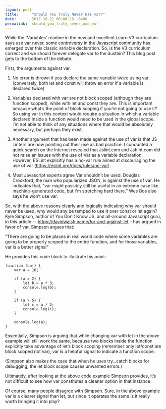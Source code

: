 ```yaml
---
layout: post
title:      "Should You Truly Never Use var?"
date:       2017-10-21 00:08:26 -0400
permalink:  should_you_truly_never_use_var
---
```



While the 'Variables' readme in the new and excellent Learn V3 curriculum says use var never, some controversy in the Javascript community has emerged over this classic variable declaration. So, is the V3 curriculum correct and we should forever delegate var to the dustbin? This blog post gets to the bottom of the debate.

First, the arguments against var. 

1. No error is thrown if you declare the same variable twice using var (conversely, both let and const will throw an error if a variable is declared twice)

2. Variables declared with var are not block scoped (although they are function scoped), while with let and const they are. This is important because what’s the point of block scoping if you’re not going to use it? So using var in this context would require a situation in which a variable declared inside a function would need to be used in the global scope. I’m not able to think of any situations where that would be absolutely necessary, but perhaps they exist. 

3. Another argument that has been made against the use of var is that JS Linters are now pointing out their use as bad practice. I conducted a quick search on the Internet revealed that Jslint.com and Jshint.com did not raise an issues with the use of Var as a variable declaration. However, ESLint explicitly has a no-var rule aimed at discouraging the use of var (https://eslint.org/docs/rules/no-var). 

4. Most Javascript experts agree Var shouldn’t be used. Douglas Crockford, the man who popularized JSON, is against the use of var. He indicates that, “var might possibly still be useful in an extreme case like machine-generated code, but I'm stretching hard there.” Wes Bos also says he won’t use var. 

So, with the above reasons clearly and logically indicating why var should never be used, why would any be temped to use it over const or let again? Kyle Simpson, author of You Don’t Know JS, and all-around Javascript guru, in this article -- https://davidwalsh.name/for-and-against-let – has argued in favor of var. Simpson argues that: 

“There are going to be places in real world code where some variables are going to be properly scoped to the entire function, and for those variables, var is a better signal” 

He provides this code block to illustrate his point:

```
function foo() {
    var a = 10;

    if (a > 2) {
        let b = a * 3;
        console.log(b);
    }

    if (a > 5) {
        let c = a / 2;
        console.log(c);
    }

    console.log(a);
}
```

Essentially, Simpson is arguing that while changing var with let in the above example will still work the same, because two blocks inside the function explicitly take advantage of let’s block scoping (remember only let/const are block scoped not var), var is a helpful signal to indicate a function scope.
 
(Simpson also makes the case that when he uses try…catch blocks for debugging, the let block scope causes unwanted errors.)

Ultimately, after looking at the above code example Simpson provides, it’s not difficult to see how var constitutes a cleaner option in that instance. 

Of course, many people disagree with Simpson. Sure, in the above example var is a clearer signal than let, but since it operates the same is it really worth bringing it into play? 
